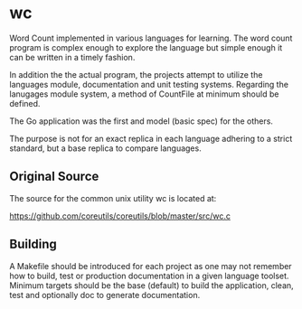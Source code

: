 # wc

Word Count implemented in various languages for learning. The word count program
is complex enough to explore the language but simple enough it can be written in
a timely fashion.

In addition the the actual program, the projects attempt to utilize the languages
module, documentation and unit testing systems. Regarding the lanugages module
system, a method of CountFile at minimum should be defined.

The Go application was the first and model (basic spec) for the others.

The purpose is not for an exact replica in each language adhering to a strict
standard, but a base replica to compare languages.

## Original Source

The source for the common unix utility wc is located at:

https://github.com/coreutils/coreutils/blob/master/src/wc.c


## Building

A Makefile should be introduced for each project as one may not remember how
to build, test or production documentation in a given language toolset. Minimum
targets should be the base (default) to build the application, clean, test and
optionally doc to generate documentation.
